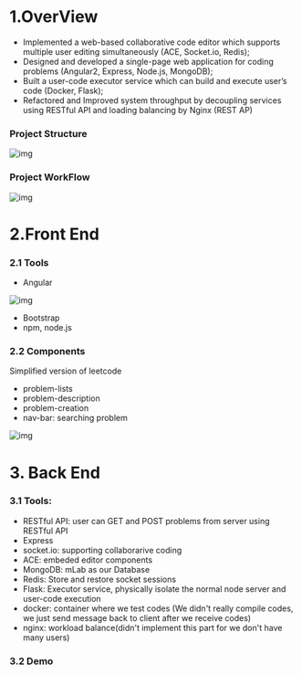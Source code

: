# 1.OverView 

- Implemented a web-based collaborative code editor which supports multiple user editing simultaneously (ACE, Socket.io, Redis);
- Designed and developed a single-page web application for coding problems (Angular2, Express, Node.js, MongoDB);
- Built a user-code executor service which can build and execute user’s code (Docker, Flask);
- Refactored and Improved system throughput by decoupling services using RESTful API and loading balancing by Nginx (REST AP)

### Project Structure 

![img](https://github.com/PeterPei666/Collaborative_Online_Judge_System/blob/master/img/structure.png)

### Project WorkFlow 
![img](https://github.com/PeterPei666/Collaborative_Online_Judge_System/blob/master/img/workflow.png)

# 2.Front End
### 2.1 Tools

- Angular 

![img](https://github.com/PeterPei666/Collaborative_Online_Judge_System/blob/master/img/angular.png)

- Bootstrap
- npm, node.js

### 2.2 Components 
Simplified version of leetcode 

- problem-lists
- problem-description
- problem-creation
- nav-bar: searching problem


![img](https://github.com/PeterPei666/Collaborative_Online_Judge_System/blob/master/img/homepage.png)

# 3. Back End

### 3.1 Tools:
- RESTful API: user can GET and POST problems from server using RESTful API
- Express
- socket.io: supporting collaborarive coding
- ACE: embeded editor components
- MongoDB: mLab as our Database
- Redis: Store and restore socket sessions 
- Flask: Executor service, physically isolate the normal node server and user-code execution
- docker: container where we test codes (We didn't really compile codes, we just send message back to client after we receive codes)
- nginx: workload balance(didn't implement this part for we don't have many users)


### 3.2 Demo


